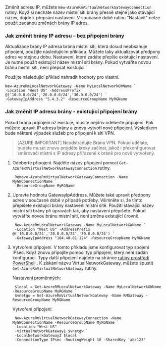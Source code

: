 Změnit adresu IP, můžete `New-AzureRmVirtualNetworkGatewayConnection` rutiny. Když si necháte název místní síti brány přesně stejné jako stávající název, dojde k přepsání nastavení. V současné době rutinu "Nastavit" nelze použít zadanou změnách brány IP adres.

### <a name="gwipnoconnection"></a>Jak změnit brány IP adresu – bez připojení brány

Aktualizace brány IP adresa brána místní síti, která dosud neobsahuje připojení, použijte následujícím příkladu. Můžete taky aktualizovat předpony adres ve stejnou dobu. Nastavení, které zadáte přepíše existující nastavení. Je nutné použít existující název místní síti brány. Pokud vytváříte novou bránu místní síti, není přepsat existující.

Použijte následující příklad nahradit hodnoty pro vlastní.

    New-AzureRmLocalNetworkGateway -Name MyLocalNetworkGWName `
    -Location "West US" -AddressPrefix @('10.0.0.0/24','20.0.0.0/24','30.0.0.0/24') `
    -GatewayIpAddress "5.4.3.2" -ResourceGroupName MyRGName


### <a name="gwipwithconnection"></a>Jak změnit IP adresu brány - existující připojení brány

Pokud brána připojení už existuje, musíte nejdřív odeberte připojení. Pak můžete upravit IP adresu brány a znovu vytvoří nové připojení. Výsledkem bude některé výpadek služeb pro připojení k síti VPN.


>[AZURE.IMPORTANT] Neodstraňujte Brána VPN. Pokud uděláte, budete muset znovu projděte kroky začínat, jakož i překonfigurovat směrovači místní s IP adresy přiřazené k bráně pro nově vytvořený.
 

1. Odeberte připojení. Najděte název připojení pomocí `Get-AzureRmVirtualNetworkGatewayConnection` rutiny.

        Remove-AzureRmVirtualNetworkGatewayConnection -Name MyGWConnectionName `
        -ResourceGroupName MyRGName

2. Upravte hodnotu GatewayIpAddress. Můžete také upravit předpony adres v současné době v případě potřeby. Všimněte si, že tímto přepíšete existující brány nastavení místní sítě. Použití stávající název místní síti brány při úpravách tak, aby nastavení přepíšete. Pokud vytváříte novou bránu místní síti, není změna existující úrovně.

        New-AzureRmLocalNetworkGateway -Name MyLocalNetworkGWName `
        -Location "West US" -AddressPrefix @('10.0.0.0/24','20.0.0.0/24','30.0.0.0/24') `
        -GatewayIpAddress "104.40.81.124" -ResourceGroupName MyRGName

3. Vytvoření připojení. V tomto příkladu jsme konfigurovat typ spojení IPsec. Když znovu připojíte pomocí typ připojení, který není zadán konfiguraci. Typy další připojení najdete na stránce [rutiny prostředí PowerShell](https://msdn.microsoft.com/library/mt603611.aspx) .  K získání názvu VirtualNetworkGateway, můžete spustit `Get-AzureRmVirtualNetworkGateway` rutiny.

    Nastavení proměnných:

        $local = Get-AzureRMLocalNetworkGateway -Name MyLocalNetworkGWName -ResourceGroupName MyRGName `
        $vnetgw = Get-AzureRmVirtualNetworkGateway -Name RMGateway -ResourceGroupName MyRGName

    Vytvoření připojení:
    
        New-AzureRmVirtualNetworkGatewayConnection -Name MyGWConnectionName -ResourceGroupName MyRGName `
        -Location "West US" `
        -VirtualNetworkGateway1 $vnetgw `
        -LocalNetworkGateway2 $local `
        -ConnectionType IPsec -RoutingWeight 10 -SharedKey 'abc123'

